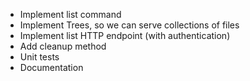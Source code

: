 - Implement list command
- Implement Trees, so we can serve collections of files
- Implement list HTTP endpoint (with authentication)
- Add cleanup method
- Unit tests
- Documentation